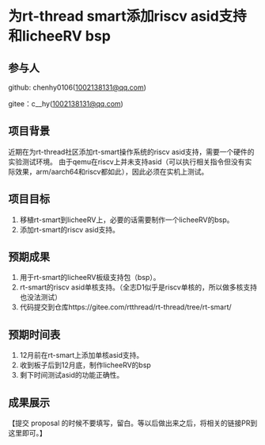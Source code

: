 # 为rt-thread smart添加riscv asid支持和licheeRV bsp

## 参与人

github: chenhy0106(1002138131@qq.com)

gitee：c__hy(1002138131@qq.com)

## 项目背景

近期在为rt-thread社区添加rt-smart操作系统的riscv asid支持，需要一个硬件的实验测试环境。
由于qemu在riscv上并未支持asid（可以执行相关指令但没有实际效果，arm/aarch64和riscv都如此），因此必须在实机上测试。

## 项目目标

1. 移植rt-smart到licheeRV上，必要的话需要制作一个licheeRV的bsp。
2. 添加rt-smart的riscv asid支持。

## 预期成果

1. 用于rt-smart的licheeRV板级支持包（bsp）。
2. rt-smart的riscv asid单核支持。（全志D1似乎是riscv单核的，所以做多核支持也没法测试）
3. 代码提交到仓库https://gitee.com/rtthread/rt-thread/tree/rt-smart/

## 预期时间表

1. 12月前在rt-smart上添加单核asid支持。
2. 收到板子后到12月底，制作licheeRV的bsp
3. 剩下时间测试asid的功能正确性。

## 成果展示

【提交 proposal 的时候不要填写，留白。等以后做出来之后，将相关的链接PR到这里即可。】

